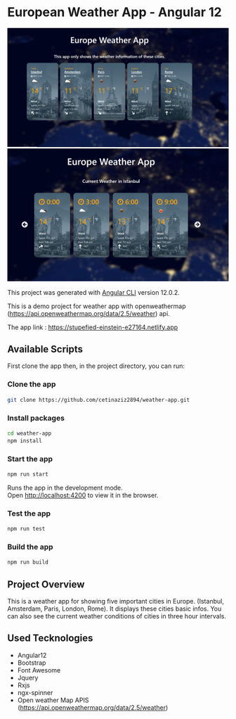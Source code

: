 # European Weather App - Angular 12

<img src="https://raw.githubusercontent.com/cetinaziz2894/weather-app/master/src/assets/img/screen_1.PNG" alt="screenshot-5" style="max-width:100%;" >
<img src="https://raw.githubusercontent.com/cetinaziz2894/weather-app/master/src/assets/img/screen_2.PNG" alt="screenshot-5" style="max-width:100%;" >


This project was generated with [Angular CLI](https://github.com/angular/angular-cli) version 12.0.2.

This is a demo project for weather app with openweathermap (https://api.openweathermap.org/data/2.5/weather) api. 

The app link : https://stupefied-einstein-e27164.netlify.app

## Available Scripts

First clone the app then, in the project directory, you can run:

### Clone the app
```bash
git clone https://github.com/cetinaziz2894/weather-app.git
```

### Install packages
```bash
cd weather-app
npm install
```

### Start the app
```bash
npm run start
```

Runs the app in the development mode.\
Open [http://localhost:4200](http://localhost:4200) to view it in the browser.

### Test the app
```bash
npm run test
```

### Build the app
```bash
npm run build
```

## Project Overview
This is a weather app for showing five important cities in Europe. (Istanbul, Amsterdam, Paris, London, Rome). It displays these cities basic infos. You can also see the current weather conditions of cities in three hour intervals.

## Used Tecknologies

- Angular12 
- Bootstrap
- Font Awesome
- Jquery
- Rxjs
- ngx-spinner
- Open weather Map APIS (https://api.openweathermap.org/data/2.5/weather)
